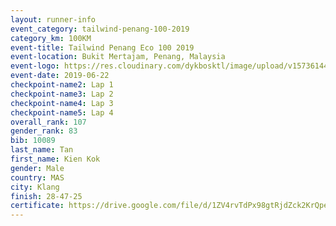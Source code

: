```yaml
--- 
layout: runner-info 
event_category: tailwind-penang-100-2019 
category_km: 100KM 
event-title: Tailwind Penang Eco 100 2019 
event-location: Bukit Mertajam, Penang, Malaysia 
event-logo: https://res.cloudinary.com/dykbosktl/image/upload/v1573614442/Logo/Logo_gqlzi3.jpg 
event-date: 2019-06-22 
checkpoint-name2: Lap 1 
checkpoint-name3: Lap 2 
checkpoint-name4: Lap 3 
checkpoint-name5: Lap 4 
overall_rank: 107
gender_rank: 83
bib: 10089
last_name: Tan
first_name: Kien Kok
gender: Male
country: MAS
city: Klang
finish: 28-47-25
certificate: https://drive.google.com/file/d/1ZV4rvTdPx98gtRjdZck2KrQpee8B3q0c/view?usp=sharing
--- 
```

